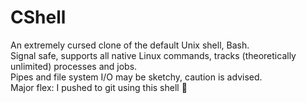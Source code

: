 # CShell
An extremely cursed clone of the default Unix shell, Bash.  
Signal safe, supports all native Linux commands, tracks (theoretically unlimited) processes and jobs.  
Pipes and file system I/O may be sketchy, caution is advised.  
Major flex: I pushed to git using this shell 💪

